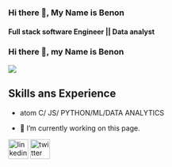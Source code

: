 ### Hi there 👋, My Name is Benon
#### Full stack software Engineer || Data analyst
### Hi there 👋, my Name is Benon
![](https://pbs.twimg.com/profile_banners/3399832468/1663970076/1080x360)

## Skills ans Experience
* atom
C/ JS/ PYTHON/ML/DATA ANALYTICS

- 🔭 I’m currently working on this page. 


[<img src='https://cdn.jsdelivr.net/npm/simple-icons@3.0.1/icons/linkedin.svg' alt='linkedin' height='40'>](https://www.linkedin.com/in/www.linkedin.com/in/masereka-benon-147809144/)  [<img src='https://cdn.jsdelivr.net/npm/simple-icons@3.0.1/icons/twitter.svg' alt='twitter' height='40'>](https://twitter.com/@benonking)  
